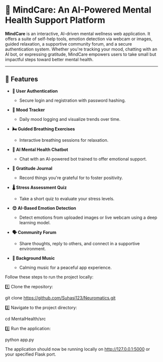 # 🧠 MindCare: An AI-Powered Mental Health Support Platform

**MindCare** is an interactive, AI-driven mental wellness web application. It offers a suite of self-help tools, emotion detection via webcam or images, guided relaxation, a supportive community forum, and a secure authentication system. Whether you're tracking your mood, chatting with an AI bot, or expressing gratitude, MindCare empowers users to take small but impactful steps toward better mental health.

---

## 🌟 Features

- **🔐 User Authentication**
  - Secure login and registration with password hashing.
  
- **🌈 Mood Tracker**
  - Daily mood logging and visualize trends over time.

- **🌬️ Guided Breathing Exercises**
  - Interactive breathing sessions for relaxation.

- **🤖 AI Mental Health Chatbot**
  - Chat with an AI-powered bot trained to offer emotional support.

- **🌻 Gratitude Journal**
  - Record things you're grateful for to foster positivity.

- **🌡️ Stress Assessment Quiz**
  - Take a short quiz to evaluate your stress levels.

- **😊 AI-Based Emotion Detection**
  - Detect emotions from uploaded images or live webcam using a deep learning model.

- **🗣️ Community Forum**
  - Share thoughts, reply to others, and connect in a supportive environment.

- **🎵 Background Music**
  - Calming music for a peaceful app experience.

Follow these steps to run the project locally:

1️⃣ Clone the repository:

git clone https://github.com/Suhasi123/Neuromatics.git

2️⃣ Navigate to the project directory:

cd MentalHealth/src

3️⃣ Run the application:

python app.py

The application should now be running locally on http://127.0.0.1:5000 or your specified Flask port.